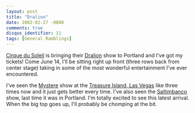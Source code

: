 ```yaml
---
layout: post
title: "Dralion"
date: 2002-02-27 -0800
comments: true
disqus_identifier: 11
tags: [General Ramblings]
---
```

[Cirque du Soleil](http://www.cirquedusoleil.com) is bringing their
[Dralion](http://www.cirquedusoleil.com/CirqueDuSoleil/en/shows/touring/dralion)
show to Portland and I've got my tickets! Come June 14, I'll be sitting
right up front (three rows back from center stage) taking in some of the
most wonderful entertainment I've ever encountered.
 
 I've seen the
[Mystere](http://www.treasureislandlasvegas.com/pages/myst_main.asp)
show at the [Treasure Island, Las
Vegas](http://www.treasureislandlasvegas.com/) like three times now and
it just gets better every time. I've also seen the
[Saltimbanco](http://www.cirquedusoleil.com/CirqueDuSoleil/en/shows/touring/saltimbanco)
show, last time it was in Portland. I'm totally excited to see this
latest arrival. When the big top goes up, I'll probably be chomping at
the bit.
 
 
